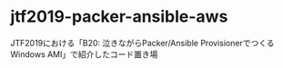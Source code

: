 # jtf2019-packer-ansible-aws

JTF2019における「B20: 泣きながらPacker/Ansible ProvisionerでつくるWindows AMI」で紹介したコード置き場
